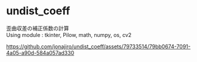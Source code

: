 # undist_coeff
歪曲収差の補正係数の計算</br>
Using module : tkinter, Pilow, math, numpy, os, cv2</br>

https://github.com/jonajiro/undist_coeff/assets/79733514/79bb0674-7091-4a05-a90d-584a057ad330
